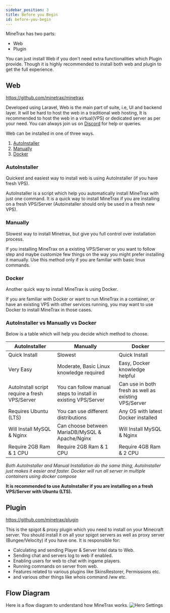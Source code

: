 ```yaml
---
sidebar_position: 3
title: Before you Begin
id: before-you-begin
---
```


MineTrax has two parts:
 - Web
 - Plugin

You can just install Web if you don't need extra functionalities which Plugin provide.
Though it is highly recommended to install both web and plugin to get the full experience.

## Web
https://github.com/minetrax/minetrax

Developed using Laravel, Web is the main part of suite, i.e, UI and backend layer. It will be hard to host the web in a traditional web hosting, It is recommended to host the web in a virtual(VPS) or dedicated server as per your need. You can always join us on [Discord](https://discord.gg/Hzfj27k) for help or queries.

Web can be installed in one of three ways.
1. [AutoInstaller](../installation/setup-web-autoinstaller.mdx)
2. [Manually](../installation/setup-web-manually.mdx)
3. [Docker](../installation/setup-web-docker.mdx)

### AutoInstaller
Quickest and easiest way to install web is using AutoInstaller (if you have fresh VPS).

AutoInstaller is a script which help you automatically install MineTrax with just one command.
It is a quick way to install MineTrax if you are installing on a fresh VPS/Server (Autoinstaller should only be used in a fresh new VPS).

### Manually
Slowest way to install Minetrax, but give you full control over installation process.

If you installing MineTrax on a existing VPS/Server or you want to follow step and maybe customize few things on the way you might prefer installing it manually.
Use this method only if you are familiar with basic linux commands. 

### Docker
Another quick way to install MineTrax is using Docker.

If you are familiar with Docker or want to run MineTrax in a container, or have an existing VPS with other services running, you may want to use Docker to install MineTrax in those cases.


### AutoInstaller vs Manually vs Docker

Below is a table which will help you decide which method to choose.

| AutoInstaller | Manually | Docker
| -------------- | -------- | -------- |
|   Quick Install  |    Slowest    | Quick Install |
|  Very Easy   |   Moderate, Basic Linux knowledge required    | Easy, Docker knowledge helpful |
|  AutoInstall script require a fresh VPS/Server   |    You can follow manual steps to install in existing VPS/Server     | Can use in both fresh as well as existing VPS/Server |
|  Requires Ubuntu (LTS)   |   You can use different distributions    | Any OS with latest Docker installed |
|  Will Install MySQL & Nginx   |  Can choose between MariaDB/MySQL & Apache/Nginx   | Will Install MySQL & Nginx |
|  Require 2GB Ram & 1 CPU   |  Require 2GB Ram & 1 CPU   | Require 4GB Ram & 2 CPU |

*Both AutoInstaller and Manual Installation do the same thing, AutoInstaller just makes it easier and faster. Docker will run all server in multiple containers using docker compose*

**It is recommended to use AutoInstaller if you are installing on a fresh VPS/Server with Ubuntu (LTS).**


## Plugin
https://github.com/minetrax/plugin

This is the spigot & proxy plugin which you need to install on your Minecraft server. You should install it on all your spigot servers as well as proxy server (Bungee/Velocity) if you have one.
It is responsible for:
 - Calculating and sending Player & Server Intel data to Web.
 - Sending chat and servers log to web if enabled.
 - Enabling users for web to chat with ingame players.
 - Running commands on server from web.
 - Features related to various plugins like SkinsRestorer, Permissions etc.
 - and various other things like whois command /ww etc.

## Flow Diagram
Here is a flow diagram to understand how MineTrax works.
![Hero Settings](./../../static/img/diagram_light_bg.png)